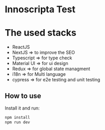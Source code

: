 # Innoscripta Test

# The used stacks

- ReactJS
- NextJS => to improve the SEO
- Typescript => for type check
- Material UI => for ui design
- Redux => for global state managment
- i18n => for Multi language
- cypress => for e2e testing and unit testing

## How to use

Install it and run:

```sh
npm install
npm run dev
```
